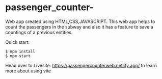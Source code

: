 # passenger_counter-
Web app created using HTML,CSS,JAVASCRIPT. 
This web app helps to count the passengers in the subway and also it has a feature to save a countings of a previous entities.


Quick start:

```
$ npm install
$ npm start
````

Head over to Livesite: https://passengercounterweb.netlify.app/  to learn more about using vite